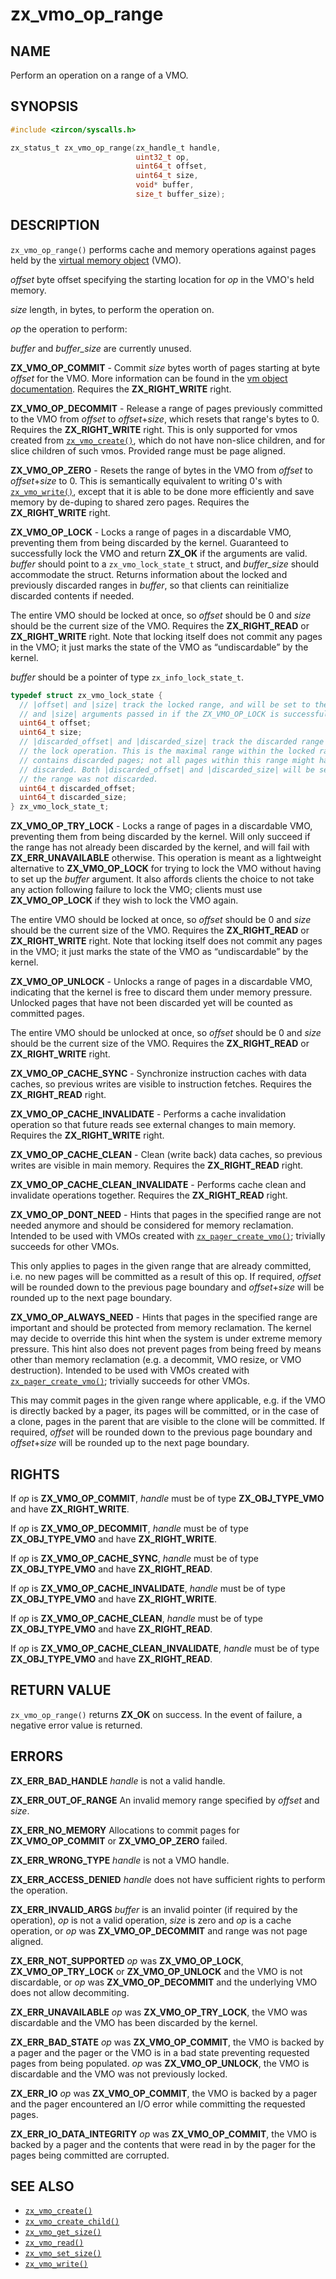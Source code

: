 # zx_vmo_op_range

## NAME

<!-- Contents of this heading updated by update-docs-from-fidl, do not edit. -->

Perform an operation on a range of a VMO.

## SYNOPSIS

<!-- Contents of this heading updated by update-docs-from-fidl, do not edit. -->

```c
#include <zircon/syscalls.h>

zx_status_t zx_vmo_op_range(zx_handle_t handle,
                            uint32_t op,
                            uint64_t offset,
                            uint64_t size,
                            void* buffer,
                            size_t buffer_size);
```

## DESCRIPTION

`zx_vmo_op_range()` performs cache and memory operations against pages held by the [virtual memory
object](/docs/reference/kernel_objects/vm_object.md) (VMO).

*offset* byte offset specifying the starting location for *op* in the VMO's held memory.

*size* length, in bytes, to perform the operation on.

*op* the operation to perform:

*buffer* and *buffer_size* are currently unused.

**ZX_VMO_OP_COMMIT** - Commit *size* bytes worth of pages starting at byte *offset* for the VMO.
More information can be found in the [vm object documentation](/docs/reference/kernel_objects/vm_object.md).
Requires the **ZX_RIGHT_WRITE** right.

**ZX_VMO_OP_DECOMMIT** - Release a range of pages previously committed to the VMO from *offset*
to *offset*+*size*, which resets that range's bytes to 0. Requires the **ZX_RIGHT_WRITE** right.
This is only supported for vmos created from [`zx_vmo_create()`], which do not have non-slice
children, and for slice children of such vmos. Provided range must be page aligned.

**ZX_VMO_OP_ZERO** - Resets the range of bytes in the VMO from *offset* to *offset*+*size* to
0. This is semantically equivalent to writing 0's with
[`zx_vmo_write()`](/docs/reference/syscalls/vmo_write.md), except that it is able to be done more
efficiently and save memory by de-duping to shared zero pages. Requires the **ZX_RIGHT_WRITE** right.

**ZX_VMO_OP_LOCK** - Locks a range of pages in a discardable VMO, preventing them from being
discarded by the kernel. Guaranteed to successfully lock the VMO and return **ZX_OK** if the
arguments are valid.  *buffer* should point to a `zx_vmo_lock_state_t` struct, and *buffer_size*
should accommodate the struct. Returns information about the locked and previously discarded ranges
in *buffer*, so that clients can reinitialize discarded contents if needed.

The entire VMO should be locked at once, so *offset* should be 0 and *size* should be the current
size of the VMO.  Requires the **ZX_RIGHT_READ** or **ZX_RIGHT_WRITE** right. Note that locking
itself does not commit any pages in the VMO; it just marks the state of the VMO as “undiscardable”
by the kernel.

*buffer* should be a pointer of type `zx_info_lock_state_t`.

```c
typedef struct zx_vmo_lock_state {
  // |offset| and |size| track the locked range, and will be set to the |offset|
  // and |size| arguments passed in if the ZX_VMO_OP_LOCK is successful.
  uint64_t offset;
  uint64_t size;
  // |discarded_offset| and |discarded_size| track the discarded range prior to
  // the lock operation. This is the maximal range within the locked range that
  // contains discarded pages; not all pages within this range might have been
  // discarded. Both |discarded_offset| and |discarded_size| will be set to 0 if
  // the range was not discarded.
  uint64_t discarded_offset;
  uint64_t discarded_size;
} zx_vmo_lock_state_t;
```

**ZX_VMO_OP_TRY_LOCK** - Locks a range of pages in a discardable VMO, preventing them from being
discarded by the kernel. Will only succeed if the range has not already been discarded by the
kernel, and will fail with **ZX_ERR_UNAVAILABLE** otherwise. This operation is meant as a
lightweight alternative to **ZX_VMO_OP_LOCK** for trying to lock the VMO without having to set up
the *buffer* argument. It also affords clients the choice to not take any action following failure
to lock the VMO; clients must use **ZX_VMO_OP_LOCK** if they wish to lock the VMO again.

The entire VMO should be locked at once, so *offset* should be 0 and *size* should be the current
size of the VMO.  Requires the **ZX_RIGHT_READ** or **ZX_RIGHT_WRITE** right. Note that locking
itself does not commit any pages in the VMO; it just marks the state of the VMO as “undiscardable”
by the kernel.

**ZX_VMO_OP_UNLOCK** - Unlocks a range of pages in a discardable VMO, indicating that the kernel is
free to discard them under memory pressure. Unlocked pages that have not been discarded yet will be
counted as committed pages.

The entire VMO should be unlocked at once, so *offset* should be 0 and *size* should be the current
size of the VMO. Requires the **ZX_RIGHT_READ** or **ZX_RIGHT_WRITE** right.

**ZX_VMO_OP_CACHE_SYNC** - Synchronize instruction caches with data caches, so previous writes are
visible to instruction fetches.
Requires the **ZX_RIGHT_READ** right.

**ZX_VMO_OP_CACHE_INVALIDATE** - Performs a cache invalidation operation so that future reads see
external changes to main memory.
Requires the **ZX_RIGHT_WRITE** right.

**ZX_VMO_OP_CACHE_CLEAN** - Clean (write back) data caches, so previous writes are visible in main
memory.
Requires the **ZX_RIGHT_READ** right.

**ZX_VMO_OP_CACHE_CLEAN_INVALIDATE** - Performs cache clean and invalidate operations together.
Requires the **ZX_RIGHT_READ** right.

**ZX_VMO_OP_DONT_NEED** - Hints that pages in the specified range are not needed anymore and should
be considered for memory reclamation. Intended to be used with VMOs created with
[`zx_pager_create_vmo()`](/docs/reference/syscalls/pager_create_vmo.md); trivially succeeds for
other VMOs.

This only applies to pages in the given range that are already committed, i.e. no new pages will be
committed as a result of this op. If required, *offset* will be rounded down to the previous page
boundary and *offset*+*size* will be rounded up to the next page boundary.

**ZX_VMO_OP_ALWAYS_NEED** - Hints that pages in the specified range are important and should be
protected from memory reclamation. The kernel may decide to override this hint when the system is
under extreme memory pressure. This hint also does not prevent pages from being freed by means other
than memory reclamation (e.g. a decommit, VMO resize, or VMO destruction). Intended to be used with
VMOs created with [`zx_pager_create_vmo()`](/docs/reference/syscalls/pager_create_vmo.md); trivially
succeeds for other VMOs.

This may commit pages in the given range where applicable, e.g. if the VMO is directly backed by a
pager, its pages will be committed, or in the case of a clone, pages in the parent that are visible
to the clone will be committed. If required, *offset* will be rounded down to the previous page
boundary and *offset*+*size* will be rounded up to the next page boundary.


## RIGHTS

<!-- Contents of this heading updated by update-docs-from-fidl, do not edit. -->

If *op* is **ZX_VMO_OP_COMMIT**, *handle* must be of type **ZX_OBJ_TYPE_VMO** and have **ZX_RIGHT_WRITE**.

If *op* is **ZX_VMO_OP_DECOMMIT**, *handle* must be of type **ZX_OBJ_TYPE_VMO** and have **ZX_RIGHT_WRITE**.

If *op* is **ZX_VMO_OP_CACHE_SYNC**, *handle* must be of type **ZX_OBJ_TYPE_VMO** and have **ZX_RIGHT_READ**.

If *op* is **ZX_VMO_OP_CACHE_INVALIDATE**, *handle* must be of type **ZX_OBJ_TYPE_VMO** and have **ZX_RIGHT_WRITE**.

If *op* is **ZX_VMO_OP_CACHE_CLEAN**, *handle* must be of type **ZX_OBJ_TYPE_VMO** and have **ZX_RIGHT_READ**.

If *op* is **ZX_VMO_OP_CACHE_CLEAN_INVALIDATE**, *handle* must be of type **ZX_OBJ_TYPE_VMO** and have **ZX_RIGHT_READ**.

## RETURN VALUE

`zx_vmo_op_range()` returns **ZX_OK** on success. In the event of failure, a negative error
value is returned.

## ERRORS

**ZX_ERR_BAD_HANDLE**  *handle* is not a valid handle.

**ZX_ERR_OUT_OF_RANGE**  An invalid memory range specified by *offset* and *size*.

**ZX_ERR_NO_MEMORY**  Allocations to commit pages for **ZX_VMO_OP_COMMIT** or **ZX_VMO_OP_ZERO**
failed.

**ZX_ERR_WRONG_TYPE**  *handle* is not a VMO handle.

**ZX_ERR_ACCESS_DENIED**  *handle* does not have sufficient rights to perform the operation.

**ZX_ERR_INVALID_ARGS**  *buffer* is an invalid pointer (if required by the operation), *op* is not
a valid operation, *size* is zero and *op* is a cache operation, or *op* was **ZX_VMO_OP_DECOMMIT**
and range was not page aligned.

**ZX_ERR_NOT_SUPPORTED**  *op* was **ZX_VMO_OP_LOCK**, **ZX_VMO_OP_TRY_LOCK** or
**ZX_VMO_OP_UNLOCK** and the VMO is not discardable, or *op* was **ZX_VMO_OP_DECOMMIT** and the
underlying VMO does not allow decommiting.

**ZX_ERR_UNAVAILABLE** *op* was **ZX_VMO_OP_TRY_LOCK**, the VMO was discardable and the VMO has been
discarded by the kernel.

**ZX_ERR_BAD_STATE**  *op* was **ZX_VMO_OP_COMMIT**, the VMO is backed by a pager and the pager or
the VMO is in a bad state preventing requested pages from being populated. *op* was
**ZX_VMO_OP_UNLOCK**, the VMO is discardable and the VMO was not previously locked.

**ZX_ERR_IO** *op* was **ZX_VMO_OP_COMMIT**, the VMO is backed by a pager and the pager encountered
an I/O error while committing the requested pages.

**ZX_ERR_IO_DATA_INTEGRITY** *op* was **ZX_VMO_OP_COMMIT**, the VMO is backed by a pager and the
contents that were read in by the pager for the pages being committed are corrupted.

## SEE ALSO

 - [`zx_vmo_create()`]
 - [`zx_vmo_create_child()`]
 - [`zx_vmo_get_size()`]
 - [`zx_vmo_read()`]
 - [`zx_vmo_set_size()`]
 - [`zx_vmo_write()`]

<!-- References updated by update-docs-from-fidl, do not edit. -->

[`zx_pager_create_vmo()`]: pager_create_vmo.md
[`zx_vmo_create()`]: vmo_create.md
[`zx_vmo_create_child()`]: vmo_create_child.md
[`zx_vmo_get_size()`]: vmo_get_size.md
[`zx_vmo_read()`]: vmo_read.md
[`zx_vmo_set_size()`]: vmo_set_size.md
[`zx_vmo_write()`]: vmo_write.md
